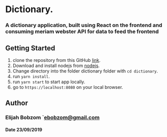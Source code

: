 # Dictionary.
### A dictionary application, built using React on the frontend and consuming meriam webster API for data to feed the frontend
## Getting Started

1. clone the repository from this GitHub [link](https://github.com/ebobzom/dictionary).
2. Download and install nodejs from [nodejs](https://nodejs.org/).
3. Change directory into the folder dictionary folder with `cd dictionary`.
4. run `yarn install`.
5. run `yarn start` to start app locally.
6. go to `https://localhost:8080` on your local browser.

## Author
### Elijah Bobzom `ebobzom@gmail.com

#### Date 23/09/2019